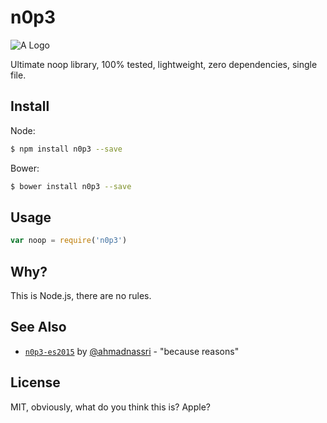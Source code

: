 # n0p3

![A Logo](http://dump.nexua.org/Screen_Shot_2015-12-10_at_3.49.03_PM.png)

Ultimate noop library, 100% tested, lightweight, zero dependencies, single file.

## Install

Node:

```sh
$ npm install n0p3 --save
```

Bower:

```sh
$ bower install n0p3 --save
```

## Usage

```js
var noop = require('n0p3')
```

## Why?

This is Node.js, there are no rules.

## See Also

- [`n0p3-es2015`][n0p3-es2015] by [@ahmadnassri][ahmednassri] - "because reasons"

## License

MIT, obviously, what do you think this is? Apple?

[n0p3-es2015]: https://github.com/ahmadnassri/n0p3-es2015
[ahmednassri]: https://github.com/ahmadnassri